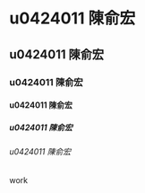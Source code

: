 # u0424011 陳俞宏
## u0424011 陳俞宏
### u0424011 陳俞宏
#### u0424011 陳俞宏
##### u0424011 陳俞宏
###### u0424011 陳俞宏

work


